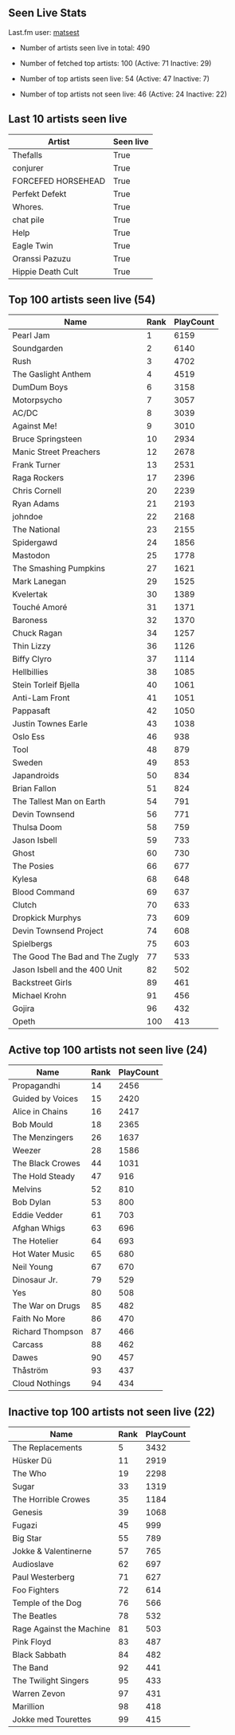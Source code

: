 ## Seen Live Stats

Last.fm user: [matsest](https://www.last.fm/user/matsest)

- Number of artists seen live in total: 490

- Number of fetched top artists: 100 (Active: 71 Inactive: 29)

- Number of top artists seen live: 54 (Active: 47 Inactive: 7)

- Number of top artists not seen live: 46 (Active: 24 Inactive: 22)

## Last 10 artists seen live

Artist             | Seen live
------------------ | ---------
Thefalls           | True     
conjurer           | True     
FORCEFED HORSEHEAD | True     
Perfekt Defekt     | True     
Whores.            | True     
chat pile          | True     
Help               | True     
Eagle Twin         | True     
Oranssi Pazuzu     | True     
Hippie Death Cult  | True     

## Top 100 artists seen live (54)

Name                           | Rank | PlayCount
------------------------------ | ---- | ---------
Pearl Jam                      | 1    | 6159     
Soundgarden                    | 2    | 6140     
Rush                           | 3    | 4702     
The Gaslight Anthem            | 4    | 4519     
DumDum Boys                    | 6    | 3158     
Motorpsycho                    | 7    | 3057     
AC/DC                          | 8    | 3039     
Against Me!                    | 9    | 3010     
Bruce Springsteen              | 10   | 2934     
Manic Street Preachers         | 12   | 2678     
Frank Turner                   | 13   | 2531     
Raga Rockers                   | 17   | 2396     
Chris Cornell                  | 20   | 2239     
Ryan Adams                     | 21   | 2193     
johndoe                        | 22   | 2168     
The National                   | 23   | 2155     
Spidergawd                     | 24   | 1856     
Mastodon                       | 25   | 1778     
The Smashing Pumpkins          | 27   | 1621     
Mark Lanegan                   | 29   | 1525     
Kvelertak                      | 30   | 1389     
Touché Amoré                   | 31   | 1371     
Baroness                       | 32   | 1370     
Chuck Ragan                    | 34   | 1257     
Thin Lizzy                     | 36   | 1126     
Biffy Clyro                    | 37   | 1114     
Hellbillies                    | 38   | 1085     
Stein Torleif Bjella           | 40   | 1061     
Anti-Lam Front                 | 41   | 1051     
Pappasaft                      | 42   | 1050     
Justin Townes Earle            | 43   | 1038     
Oslo Ess                       | 46   | 938      
Tool                           | 48   | 879      
Sweden                         | 49   | 853      
Japandroids                    | 50   | 834      
Brian Fallon                   | 51   | 824      
The Tallest Man on Earth       | 54   | 791      
Devin Townsend                 | 56   | 771      
Thulsa Doom                    | 58   | 759      
Jason Isbell                   | 59   | 733      
Ghost                          | 60   | 730      
The Posies                     | 66   | 677      
Kylesa                         | 68   | 648      
Blood Command                  | 69   | 637      
Clutch                         | 70   | 633      
Dropkick Murphys               | 73   | 609      
Devin Townsend Project         | 74   | 608      
Spielbergs                     | 75   | 603      
The Good The Bad and The Zugly | 77   | 533      
Jason Isbell and the 400 Unit  | 82   | 502      
Backstreet Girls               | 89   | 461      
Michael Krohn                  | 91   | 456      
Gojira                         | 96   | 432      
Opeth                          | 100  | 413      

## Active top 100 artists not seen live (24)

Name             | Rank | PlayCount
---------------- | ---- | ---------
Propagandhi      | 14   | 2456     
Guided by Voices | 15   | 2420     
Alice in Chains  | 16   | 2417     
Bob Mould        | 18   | 2365     
The Menzingers   | 26   | 1637     
Weezer           | 28   | 1586     
The Black Crowes | 44   | 1031     
The Hold Steady  | 47   | 916      
Melvins          | 52   | 810      
Bob Dylan        | 53   | 800      
Eddie Vedder     | 61   | 703      
Afghan Whigs     | 63   | 696      
The Hotelier     | 64   | 693      
Hot Water Music  | 65   | 680      
Neil Young       | 67   | 670      
Dinosaur Jr.     | 79   | 529      
Yes              | 80   | 508      
The War on Drugs | 85   | 482      
Faith No More    | 86   | 470      
Richard Thompson | 87   | 466      
Carcass          | 88   | 462      
Dawes            | 90   | 457      
Thåström         | 93   | 437      
Cloud Nothings   | 94   | 434      

## Inactive top 100 artists not seen live (22)

Name                     | Rank | PlayCount
------------------------ | ---- | ---------
The Replacements         | 5    | 3432     
Hüsker Dü                | 11   | 2919     
The Who                  | 19   | 2298     
Sugar                    | 33   | 1319     
The Horrible Crowes      | 35   | 1184     
Genesis                  | 39   | 1068     
Fugazi                   | 45   | 999      
Big Star                 | 55   | 789      
Jokke & Valentinerne     | 57   | 765      
Audioslave               | 62   | 697      
Paul Westerberg          | 71   | 627      
Foo Fighters             | 72   | 614      
Temple of the Dog        | 76   | 566      
The Beatles              | 78   | 532      
Rage Against the Machine | 81   | 503      
Pink Floyd               | 83   | 487      
Black Sabbath            | 84   | 482      
The Band                 | 92   | 441      
The Twilight Singers     | 95   | 433      
Warren Zevon             | 97   | 431      
Marillion                | 98   | 418      
Jokke med Tourettes      | 99   | 415      
